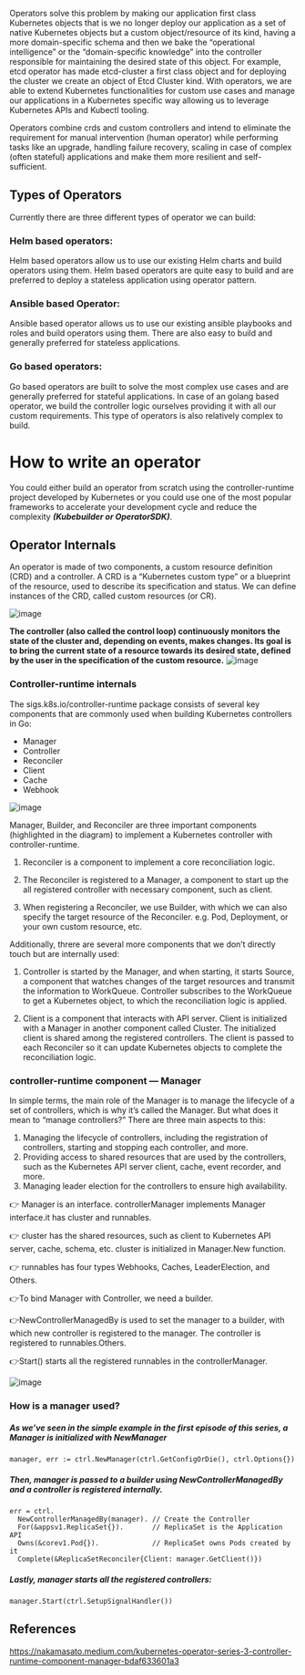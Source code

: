 Operators solve this problem by making our application first class Kubernetes objects that is we no longer deploy our application as a set of native 
Kubernetes objects but a custom object/resource of its kind, having a more domain-specific schema and then we bake the “operational intelligence” or 
the “domain-specific knowledge” into the controller responsible for maintaining the desired state of this object. For example, etcd operator has made 
etcd-cluster a first class object and for deploying the cluster we create an object of Etcd Cluster kind. With operators, we are able to extend Kubernetes 
functionalities for custom use cases and manage our applications in a Kubernetes specific way allowing us to leverage Kubernetes APIs and Kubectl tooling.

Operators combine crds and custom controllers and intend to eliminate the requirement for manual intervention (human operator) while performing tasks 
like an upgrade, handling failure recovery, scaling in case of complex (often stateful) applications and make them more resilient and self-sufficient.

## Types of Operators
Currently there are three different types of operator we can build:

### Helm based operators: 
Helm based operators allow us to use our existing Helm charts and build operators using them. Helm based operators are quite easy to build and are preferred to deploy a 
stateless application using operator pattern.

### Ansible based Operator: 
Ansible based operator allows us to use our existing ansible playbooks and roles and build operators using them. 
There are also easy to build and generally preferred for stateless applications.

### Go based operators: 
Go based operators are built to solve the most complex use cases and are generally preferred for stateful applications. 
In case of an golang based operator, we build the controller logic ourselves providing it with all our custom requirements. 
This type of operators is also relatively complex to build.

# How to write an operator 
You could either build an operator from scratch using the controller-runtime project developed by Kubernetes or you could use one of the most 
popular frameworks to accelerate your development cycle and reduce the complexity ***(Kubebuilder or OperatorSDK)***.

## Operator Internals 
An operator is made of two components, a custom resource definition (CRD) and a controller.
A CRD is a “Kubernetes custom type” or a blueprint of the resource, used to describe its specification and status. 
We can define instances of the CRD, called custom resources (or CR).

![image](https://github.com/MeSabya/Kubernetes/assets/33947539/50c3148a-0566-4bb7-85d7-c2a9755c9f6f)

**The controller (also called the control loop) continuously monitors the state of the cluster and, depending on events, makes changes. 
Its goal is to bring the current state of a resource towards its desired state, defined by the user in the specification of the custom resource.**
![image](https://github.com/MeSabya/Kubernetes/assets/33947539/52361d34-401a-4118-991b-59c820c5f4e2)

### Controller-runtime internals 
The sigs.k8s.io/controller-runtime package consists of several key components that are commonly used when building Kubernetes controllers in Go:

- Manager
- Controller
- Reconciler
- Client
- Cache
- Webhook

![image](https://github.com/MeSabya/Kubernetes/assets/33947539/aded099b-77a8-4c6b-8496-11c56aedb5d9)

Manager, Builder, and Reconciler are three important components (highlighted in the diagram) to implement a Kubernetes controller with controller-runtime.

1. Reconciler is a component to implement a core reconciliation logic.

2. The Reconciler is registered to a Manager, a component to start up the all registered controller with necessary component, such as client.

3. When registering a Reconciler, we use Builder, with which we can also specify the target resource of the Reconciler. e.g. Pod, Deployment, or your own custom resource, etc.

Additionally, threre are several more components that we don’t directly touch but are internally used:

1. Controller is started by the Manager, and when starting, it starts Source, a component that watches changes of the target resources and transmit the information to WorkQueue. Controller subscribes to the WorkQueue to get a Kubernetes object, to which the reconciliation logic is applied.

2. Client is a component that interacts with API server. Client is initialized with a Manager in another component called Cluster. The initialized client is shared among the registered controllers. The client is passed to each Reconciler so it can update Kubernetes objects to complete the reconciliation logic.

### controller-runtime component — Manager

In simple terms, the main role of the Manager is to manage the lifecycle of a set of controllers, which is why it’s called the Manager.
But what does it mean to “manage controllers?” There are three main aspects to this:

1. Managing the lifecycle of controllers, including the registration of controllers, starting and stopping each controller, and more.
2. Providing access to shared resources that are used by the controllers, such as the Kubernetes API server client, cache, event recorder, and more.
3. Managing leader election for the controllers to ensure high availability.

👉 Manager is an interface. controllerManager implements Manager interface.it has cluster and runnables.

👉 cluster has the shared resources, such as client to Kubernetes API server, cache, schema, etc. cluster is initialized in Manager.New function.

👉 runnables has four types Webhooks, Caches, LeaderElection, and Others.

👉To bind Manager with Controller, we need a builder.

👉NewControllerManagedBy is used to set the manager to a builder, with which new controller is registered to the manager. The controller is registered to runnables.Others.

👉Start() starts all the registered runnables in the controllerManager.

![image](https://github.com/MeSabya/Kubernetes/assets/33947539/057ae444-4d44-43bd-9119-65ad113a428a)

### How is a manager used?

##### As we’ve seen in the simple example in the first episode of this series, a Manager is initialized with NewManager

```golang
manager, err := ctrl.NewManager(ctrl.GetConfigOrDie(), ctrl.Options{})
```

##### Then, manager is passed to a builder using NewControllerManagedBy and a controller is registered internally.

```golang
err = ctrl.
  NewControllerManagedBy(manager). // Create the Controller
  For(&appsv1.ReplicaSet{}).       // ReplicaSet is the Application API
  Owns(&corev1.Pod{}).             // ReplicaSet owns Pods created by it
  Complete(&ReplicaSetReconciler{Client: manager.GetClient()})
```

##### Lastly, manager starts all the registered controllers:

```golang
manager.Start(ctrl.SetupSignalHandler())
```
## References 
https://nakamasato.medium.com/kubernetes-operator-series-3-controller-runtime-component-manager-bdaf633601a3




